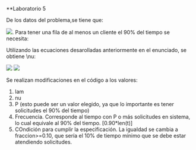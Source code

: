
**Laboratorio 5


De los datos del problema,se tiene que:

<img src="https://render.githubusercontent.com/render/math?math=\lambda = 2">. Para tener una fila de al menos un cliente el 90% del tiempo se necesita:

Utilizando las ecuaciones desarolladas anteriormente en el enunciado, se obtiene \nu:

<img src="https://render.githubusercontent.com/render/math?math=P( \text{1 o más clientes en el sistema} ) = \sum_{i=1}^{\infty} (1 - \rho) \rho^i  = 1 - \sum_{i=0}^{0} (1 - \rho) \rho^i = 1-\rho">

<img src="https://render.githubusercontent.com/render/math?math=P( \text{1 o más clientes en el sistema} ) =1- \rho & = \left( \frac{\lambda}{\nu} \right)^1 \leq 0.1 \nu^1 & \geq \frac{\lambda^1}{0.1} = \frac{2}{0.1} = 20 \quad \Rightarrow \quad \nu \geq 20">

Se realizan modificaciones en el código a los valores:
  1. lam
  2. nu
  3. P (esto puede ser un valor elegido, ya que lo importante es tener solicitudes el 90% del tiempo)
  4. Frecuencia. Corresponde al tiempo con P o más solicitudes en sistema, lo cual equivale al 90% del tiempo. [0.90*len(t)]
  5. COndición para cumplir la especificación. La igualdad se cambia a fraccion>=0.10, que sería el 10% de tiempo mínimo que se debe estar atendiendo solicitudes. 
